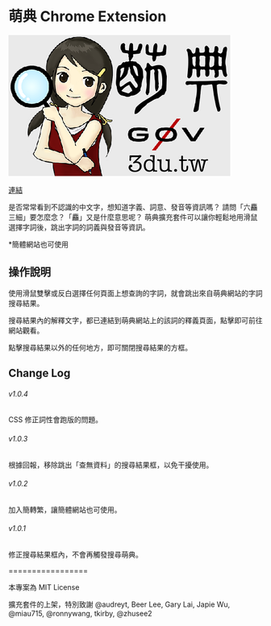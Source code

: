 # 萌典 Chrome Extension

![萌典 Chrome Extension](resources/440x280.png)

[連結](https://chrome.google.com/webstore/detail/%E8%90%8C%E5%85%B8-moedict/aihifbidnaepclhnfppjnpbmeonhhloa)

是否常常看到不認識的中文字，想知道字義、詞意、發音等資訊嗎？
請問「六麤三細」要怎麼念？「麤」又是什麼意思呢？
萌典擴充套件可以讓你輕鬆地用滑鼠選擇字詞後，跳出字詞的詞義與發音等資訊。

*簡體網站也可使用

## 操作說明

使用滑鼠雙擊或反白選擇任何頁面上想查詢的字詞，就會跳出來自萌典網站的字詞搜尋結果。

搜尋結果內的解釋文字，都已連結到萌典網站上的該詞的釋義頁面，點擊即可前往網站觀看。

點擊搜尋結果以外的任何地方，即可關閉搜尋結果的方框。

## Change Log

###### v1.0.4

CSS 修正詞性會跑版的問題。

###### v1.0.3

根據回報，移除跳出「查無資料」的搜尋結果框，以免干擾使用。

###### v1.0.2

加入簡轉繁，讓簡體網站也可使用。

###### v1.0.1

修正搜尋結果框內，不會再觸發搜尋萌典。

=================

本專案為 MIT License

擴充套件的上架，特別致謝 @audreyt, Beer Lee, Gary Lai, Japie Wu, @miau715, @ronnywang, tkirby, @zhusee2